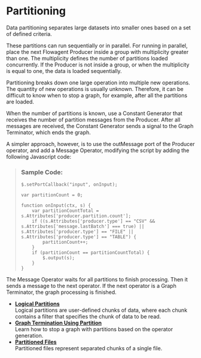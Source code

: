 <!-- loio86085d9ccd9d49f69464e7c8e6c6f91f -->

# Partitioning

Data partitioning separates large datasets into smaller ones based on a set of defined criteria.

These partitions can run sequentially or in parallel. For running in parallel, place the next Flowagent Producer inside a group with multiplicity greater than one. The multiplicity defines the number of partitions loaded concurrently. If the Producer is not inside a group, or when the multiplicity is equal to one, the data is loaded sequentially.

Partitioning breaks down one large operation into multiple new operations. The quantity of new operations is usually unknown. Therefore, it can be difficult to know when to stop a graph, for example, after all the partitions are loaded.

When the number of partitions is known, use a Constant Generator that receives the number of partition messages from the Producer. After all messages are received, the Constant Generator sends a signal to the Graph Terminator, which ends the graph.

A simpler approach, however, is to use the outMessage port of the Producer operator, and add a Message Operator, modifying the script by adding the following Javascript code:

> ### Sample Code:  
> ```
> $.setPortCallback("input", onInput);
> 
> var partitionCount = 0;
> 
> function onInput(ctx, s) {
>     var partitionCountTotal = s.Attributes['producer.partition.count'];
>     if ((s.Attributes['producer.type'] == "CSV" && s.Attributes['message.lastBatch'] === true) || s.Attributes['producer.type'] == "FILE" || s.Attributes['producer.type'] == "TABLE") {
>         partitionCount++;
>     }
>     if (partitionCount == partitionCountTotal) {
>         $.output(s);
>     }
> }
> ```

The Message Operator waits for all partitions to finish processing. Then it sends a message to the next operator. If the next operator is a Graph Terminator, the graph processing is finished.

-   **[Logical Partitions](logical-partitions-83ccb1c.md "Logical partitions are user-defined chunks of data, where each chunk contains a filter that specifies the chunk of data to be
		read.")**  
Logical partitions are user-defined chunks of data, where each chunk contains a filter that specifies the chunk of data to be read.
-   **[Graph Termination Using Partition](graph-termination-using-partition-76478fd.md "Learn how to stop a graph with partitions based on the operator generation.")**  
Learn how to stop a graph with partitions based on the operator generation.
-   **[Partitioned Files](partitioned-files-34eab43.md "Partitioned files represent separated chunks of a single file.")**  
Partitioned files represent separated chunks of a single file.

